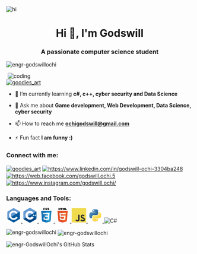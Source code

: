 <img alt="hi" src="https://www.commercient.com/wp-content/uploads/2019/12/deepLearning.gif">
<h1 align="center">Hi 👋, I'm Godswill</h1>
<h3 align="center">A passionate computer science student</h3>
<p align="left"> <img src="https://komarev.com/ghpvc/?username=engr-godswillochi&label=Profile%20views&color=0e75b6&style=flat" alt="engr-godswillochi" /> </p>
<img align="right" alt="coding" width="500" src="https://th.bing.com/th/id/R.c0d1b11e54c2b07f7353dd160e8ba80d?rik=BH2sjO5Vy1%2fC%2fg&pid=ImgRaw&r=0">
<p align="left"> <a href="https://twitter.com/goodies_art" target="blank"><img src="https://img.shields.io/twitter/follow/goodies_art?logo=twitter&style=for-the-badge" alt="goodies_art" /></a> </p>

- 🌱 I’m currently learning **c#, c++, cyber security and Data Science**

- 💬 Ask me about **Game development, Web Development, Data Science, cyber security**

- 📫 How to reach me **ochigodswill@gmail.com**

- ⚡ Fun fact **I am funny :)**

<h3 align="left">Connect with me:</h3>
<p align="left">
<a href="https://twitter.com/goodies_art" target="blank"><img align="center" src="https://raw.githubusercontent.com/rahuldkjain/github-profile-readme-generator/master/src/images/icons/Social/twitter.svg" alt="goodies_art" height="30" width="40" /></a>
<a href="https://linkedin.com/in/godswill-ochi-3304ba248" target="blank"><img align="center" src="https://raw.githubusercontent.com/rahuldkjain/github-profile-readme-generator/master/src/images/icons/Social/linked-in-alt.svg" alt="https://www.linkedin.com/in/godswill-ochi-3304ba248" height="30" width="40" /></a>
<a href="https://www.facebook.com/godswill.ochi.5" target="blank"><img align="center" src="https://raw.githubusercontent.com/rahuldkjain/github-profile-readme-generator/master/src/images/icons/Social/facebook.svg" alt="https://web.facebook.com/godswill.ochi.5" height="30" width="40" /></a>
<a href="https://www.instagram.com/godswill.ochi/" target="blank"><img align="center" src="https://raw.githubusercontent.com/rahuldkjain/github-profile-readme-generator/master/src/images/icons/Social/instagram.svg" alt="https://www.instagram.com/godswill.ochi/" height="30" width="40" /></a>
</p>

<h3 align="left">Languages and Tools:</h3>
<p align="left"> <a href="https://www.cprogramming.com/" target="_blank" rel="noreferrer"> <img src="https://raw.githubusercontent.com/devicons/devicon/master/icons/c/c-original.svg" alt="c" width="40" height="40"/> </a> <a href="https://www.w3schools.com/cpp/" target="_blank" rel="noreferrer"> <img src="https://raw.githubusercontent.com/devicons/devicon/master/icons/cplusplus/cplusplus-original.svg" alt="cplusplus" width="40" height="40"/> </a> <a href="https://www.w3schools.com/css/" target="_blank" rel="noreferrer"> <img src="https://raw.githubusercontent.com/devicons/devicon/master/icons/css3/css3-original-wordmark.svg" alt="css3" width="40" height="40"/> </a> <a href="https://www.w3.org/html/" target="_blank" rel="noreferrer"> <img src="https://raw.githubusercontent.com/devicons/devicon/master/icons/html5/html5-original-wordmark.svg" alt="html5" width="40" height="40"/> </a> <a href="https://developer.mozilla.org/en-US/docs/Web/JavaScript" target="_blank" rel="noreferrer"> <img src="https://raw.githubusercontent.com/devicons/devicon/master/icons/javascript/javascript-original.svg" alt="javascript" width="40" height="40"/> </a> <a href="https://www.python.org" target="_blank" rel="noreferrer"> <img src="https://raw.githubusercontent.com/devicons/devicon/master/icons/python/python-original.svg" alt="python" width="40" height="40"/> </a><img src="https://th.bing.com/th/id/R.d91543e7a033793275e049ef60593e35?rik=AEJlj05ADd0P1Q&pid=ImgRaw&r=0" alt="C#" width="50" height="40"/> </a> </p>
 

<p><img align="left" src="https://github-readme-stats.vercel.app/api/top-langs?username=engr-godswillochi&show_icons=true&locale=en&layout=compact" alt="engr-godswillochi" /></p>

<p>&nbsp;<img align="center" src="https://github-readme-stats.vercel.app/api?username=engr-godswillochi&show_icons=true&locale=en" alt="engr-godswillochi" /></p>

<img src="https://github-readme-streak-stats.herokuapp.com/?user=engr-godswillochi&theme=default&hide_border=true" alt="engr-GodswillOchi's GitHub Stats" />

